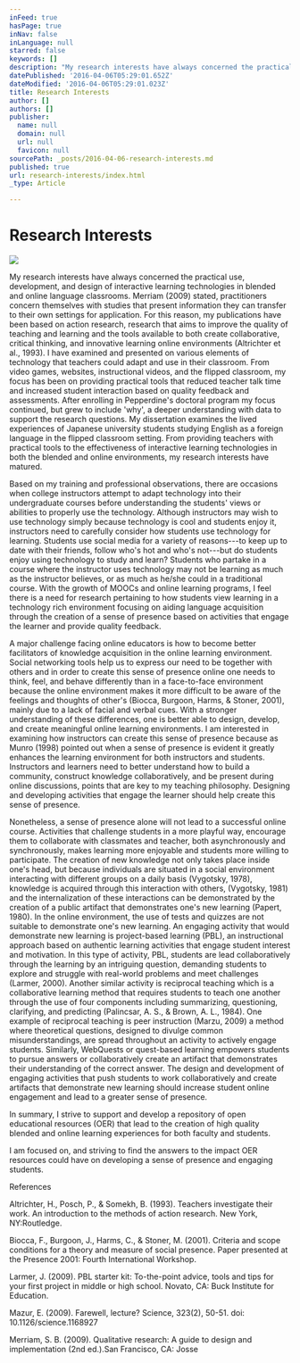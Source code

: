 ```yaml
---
inFeed: true
hasPage: true
inNav: false
inLanguage: null
starred: false
keywords: []
description: "My research interests have always concerned the practical use, development, and design\_of interactive learning technologies in blended and online language classrooms. Merriam (2009)\_stated, practitioners concern themselves with studies that present information they can transfer to\_their own settings for application. For this reason, my publications have been based on action\_research, research that aims to improve the quality of teaching and learning and the tools\_available to both create collaborative, critical thinking, and innovative learning online\_environments (Altrichter et al., 1993). I have examined and presented on various elements of\_technology that teachers could adapt and use in their classroom. From video games, websites,\_instructional videos, and the flipped classroom, my focus has been on providing practical tools\_that reduced teacher talk time and increased student interaction based on quality feedback and\_assessments. After enrolling in Pepperdine’s doctoral program my focus continued, but grew to\_include ‘why’, a deeper understanding with data to support the research questions. My\_dissertation examines the lived experiences of Japanese university students studying English as a\_foreign language in the flipped classroom setting. From providing teachers with practical tools to\_the effectiveness of interactive learning technologies in both the blended and online\_environments, my research interests have matured.\_"
datePublished: '2016-04-06T05:29:01.652Z'
dateModified: '2016-04-06T05:29:01.023Z'
title: Research Interests
author: []
authors: []
publisher:
  name: null
  domain: null
  url: null
  favicon: null
sourcePath: _posts/2016-04-06-research-interests.md
published: true
url: research-interests/index.html
_type: Article

---
```

# Research Interests
![](https://the-grid-user-content.s3-us-west-2.amazonaws.com/9cd1f2ef-18dd-4f3b-9bcf-c2a5185b71e2.png)

My research interests have always concerned the practical use, development, and design of interactive learning technologies in blended and online language classrooms. Merriam (2009) stated, practitioners concern themselves with studies that present information they can transfer to their own settings for application. For this reason, my publications have been based on action research, research that aims to improve the quality of teaching and learning and the tools available to both create collaborative, critical thinking, and innovative learning online environments (Altrichter et al., 1993). I have examined and presented on various elements of technology that teachers could adapt and use in their classroom. From video games, websites, instructional videos, and the flipped classroom, my focus has been on providing practical tools that reduced teacher talk time and increased student interaction based on quality feedback and assessments. After enrolling in Pepperdine's doctoral program my focus continued, but grew to include 'why', a deeper understanding with data to support the research questions. My dissertation examines the lived experiences of Japanese university students studying English as a foreign language in the flipped classroom setting. From providing teachers with practical tools to the effectiveness of interactive learning technologies in both the blended and online environments, my research interests have matured. 

Based on my training and professional observations, there are occasions when college instructors attempt to adapt technology into their undergraduate courses before understanding the students' views or abilities to properly use the technology. Although instructors may wish to use technology simply because technology is cool and students enjoy it, instructors need to carefully consider how students use technology for learning. Students use social media for a variety of reasons---to keep up to date with their friends, follow who's hot and who's not---but do students enjoy using technology to study and learn? Students who partake in a course where the instructor uses technology may not be learning as much as the instructor believes, or as much as he/she could in a traditional course. With the growth of MOOCs and online learning programs, I feel there is a need for research pertaining to how students view learning in a technology rich environment focusing on aiding language acquisition through the creation of a sense of presence based on activities that engage the learner and provide quality feedback. 

A major challenge facing online educators is how to become better facilitators of knowledge acquisition in the online learning environment. Social networking tools help us to express our need to be together with others and in order to create this sense of presence online one needs to think, feel, and behave differently than in a face-to-face environment because the online environment makes it more difficult to be aware of the feelings and thoughts of other's (Biocca, Burgoon, Harms, & Stoner, 2001), mainly due to a lack of facial and verbal cues. With a stronger understanding of these differences, one is better able to design, develop, and create meaningful online learning environments. I am interested in examining how instructors can create this sense of presence because as Munro (1998) pointed out when a sense of presence is evident it greatly enhances the learning environment for both instructors and students. Instructors and learners need to better understand how to build a community, construct knowledge collaboratively, and be present during online discussions, points that are key to my teaching philosophy. Designing and developing activities that engage the learner should help create this sense of presence.

Nonetheless, a sense of presence alone will not lead to a successful online course. Activities that challenge students in a more playful way, encourage them to collaborate with classmates and teacher, both asynchronously and synchronously, makes learning more enjoyable and students more willing to participate. The creation of new knowledge not only takes place inside one's head, but because individuals are situated in a social environment interacting with different groups on a daily basis (Vygotsky, 1978), knowledge is acquired through this interaction with others, (Vygotsky, 1981) and the internalization of these interactions can be demonstrated by the creation of a public artifact that demonstrates one's new learning (Papert, 1980). In the online environment, the use of tests and quizzes are not suitable to demonstrate one's new learning. An engaging activity that would demonstrate new learning is project-based learning (PBL), an instructional approach based on authentic learning activities that engage student interest and motivation. In this type of activity, PBL, students are lead collaboratively through the learning by an intriguing question, demanding students to explore and struggle with real-world problems and meet challenges (Larmer, 2000). Another similar activity is reciprocal teaching which is a collaborative learning method that requires students to teach one another through the use of four components including summarizing, questioning, clarifying, and predicting (Palincsar, A. S., & Brown, A. L., 1984). One example of reciprocal teaching is peer instruction (Marzu, 2009) a method where theoretical questions, designed to divulge common misunderstandings, are spread throughout an activity to actively engage students. Similarly, WebQuests or quest-based learning empowers students to pursue answers or collaboratively create an artifact that demonstrates their understanding of the correct answer. The design and development of engaging activities that push students to work collaboratively and create artifacts that demonstrate new learning should increase student online engagement and lead to a greater sense of presence. 

In summary, I strive to support and develop a repository of open educational resources (OER) that lead to the creation of high quality blended and online learning experiences for both faculty and students. 

I am focused on, and striving to find the answers to the impact OER resources could have on developing a sense of presence and engaging students.

References

Altrichter, H., Posch, P., & Somekh, B. (1993). Teachers investigate their work. An introduction to the methods of action research. New York, NY:Routledge.

Biocca, F., Burgoon, J., Harms, C., & Stoner, M. (2001). Criteria and scope conditions for a theory and measure of social presence. Paper presented at the Presence 2001: Fourth International Workshop.

Larmer, J. (2009). PBL starter kit: To-the-point advice, tools and tips for your first project in middle or high school. Novato, CA: Buck Institute for Education.

Mazur, E. (2009). Farewell, lecture? Science, 323(2), 50-51\. doi: 10.1126/science.1168927

Merriam, S. B. (2009). Qualitative research: A guide to design and implementation (2nd ed.).San Francisco, CA: Josse